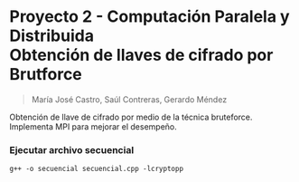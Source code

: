 # Proyecto 2 - Computación Paralela y Distribuida <br> Obtención de llaves de cifrado por Brutforce #
> María José Castro, Saúl Contreras, Gerardo Méndez

Obtención de llave de cifrado por medio de la técnica bruteforce. Implementa MPI para mejorar el desempeño.

### Ejecutar archivo secuencial
 ```g++ -o secuencial secuencial.cpp -lcryptopp ```
